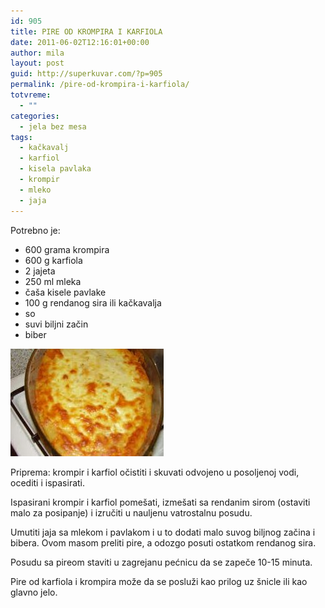 ```yaml
---
id: 905
title: PIRE OD KROMPIRA I KARFIOLA
date: 2011-06-02T12:16:01+00:00
author: mila
layout: post
guid: http://superkuvar.com/?p=905
permalink: /pire-od-krompira-i-karfiola/
totvreme:
  - ""
categories:
  - jela bez mesa
tags:
  - kačkavalj
  - karfiol
  - kisela pavlaka
  - krompir
  - mleko
  - jaja
---
```

Potrebno je:

  * 600 grama krompira
  * 600 g karfiola
  * 2 jajeta
  * 250 ml mleka
  * čaša kisele pavlake
  * 100 g rendanog sira ili kačkavalja
  * so
  * suvi biljni začin
  * biber

<img class="alignnone size-full wp-image-907" title="pirekrompirkarfiol" src="/wp-content/uploads/2011/06/pirekrompirkarfiol-e1307016947721.jpg" alt="" width="245" height="172" /> 

Priprema: krompir i karfiol očistiti i skuvati odvojeno u posoljenoj vodi, ocediti i ispasirati.

Ispasirani krompir i karfiol pomešati, izmešati sa rendanim sirom (ostaviti malo za posipanje) i izručiti u nauljenu vatrostalnu posudu.

Umutiti jaja sa mlekom i pavlakom i u to dodati malo suvog biljnog začina i bibera. Ovom masom preliti pire, a odozgo posuti ostatkom rendanog sira.

Posudu sa pireom staviti u zagrejanu pećnicu da se zapeče 10-15 minuta.

Pire od karfiola i krompira može da se posluži kao prilog uz šnicle ili kao glavno jelo.